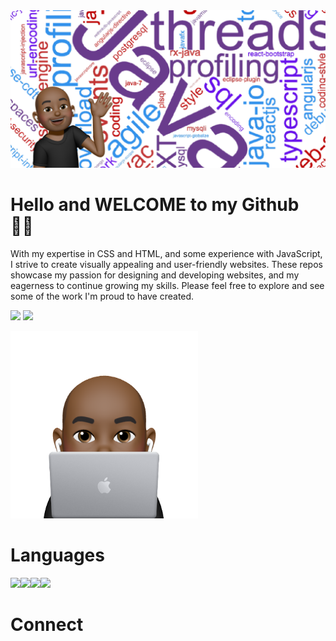 <img src="Banner.png"/>

# Hello and **WELCOME** to my **Github** 👋🏾

With my expertise in CSS and HTML, and some experience with JavaScript, I strive to create visually appealing and user-friendly websites. These repos showcase my passion for designing and developing websites, and my eagerness to continue growing my skills. Please feel free to explore and see some of the work I'm proud to have created.

<p> 
<img  width="47%" src="https://github-readme-stats.vercel.app/api?username=bobbe86&show_icons=true&theme=dark#gh-dark-mode-only" />
<img  width="42%" src="https://github-readme-stats.vercel.app/api/top-langs/?username=bobbe86&layout=compact"/>
</p>


<p>
<img width="300" src="MemojiLaptop.png"/>

# Languages

<img align="left" src="https://img.shields.io/badge/css3-%231572B6.svg?style=for-the-badge&logo=css3&logoColor=white"/>


<img align="left" src="https://img.shields.io/badge/javascript-%23323330.svg?style=for-the-badge&logo=javascript&logoColor=%23F7DF1E" />
<img align="left" src="https://img.shields.io/badge/html5-%23E34F26.svg?style=for-the-badge&logo=html5&logoColor=white" />
  </p>
  
<img align="left" src="" />
<img align="left" src="" />

<img width="300" src="memojiCall" />

# Connect
